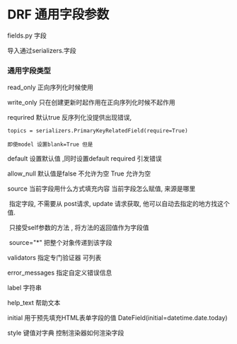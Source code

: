 # DRF 通用字段参数



fields.py 字段

导入通过serializers.字段





### 通用字段类型

read_only 正向序列化时候使用

write_only 只在创建更新时起作用在正向序列化时候不起作用

requrired 默认true 反序列化没提供出现错误,

```
topics = serializers.PrimaryKeyRelatedField(require=True)

即使model 设置blank=True 但是
```



default 设置默认值 ,同时设置default required 引发错误



allow_null  默认值是false 不允许为空 True 允许为空



source 当前字段用什么方式填充内容 当前字段怎么赋值, 来源是哪里

​	指定字段, 不需要从 post请求, update 请求获取, 他可以自动去指定的地方找这个值.

​	只接受self参数的方法 , 将方法的返回值作为字段值

​	source="*"  把整个对象传递到该字段





validators 指定专门验证器 可列表

error_messages 指定自定义错误信息

label   字符串

help_text 帮助文本

initial  用于预先填充HTML表单字段的值  DateField(initial=datetime.date.today)



style 键值对字典 控制渲染器如何渲染字段















































